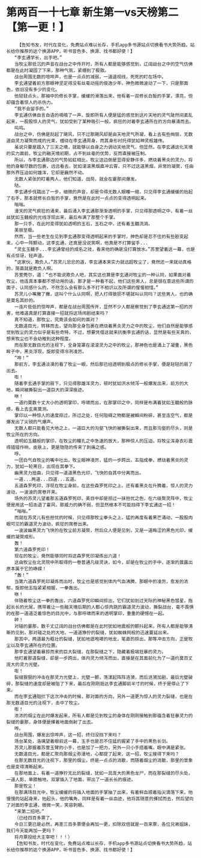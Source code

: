 # 第两百一十七章 新生第一vs天榜第二【第一更！】
        【告知书友，时代在变化，免费站点难以长存，手机app多书源站点切换看书大势所趋，站长给你推荐的这个换源APP，听书音色多、换源、找书都好使！】
       “李玄通学长，出手吧。”
       当牧尘那低沉的声音在战台之中传开时，所有人都是能够感觉到，辽阔战台之中的空气仿佛都是在此时凝固了下来，那种气氛，紧绷到了极致。
       战台周围无数的喧哗声，也是一点点的减弱，一道道视线，死死的盯在场中。
       李玄通望着前方那眼神坚定得没有丝毫动摇的俊逸少年，神色微微波动了一下，只是那面色，依旧没有多少的变化。
       他轻轻点头，那袖中的修长手掌，缓缓的滑落出来，他有着一双修长白皙的手掌，漂亮，但却蕴含着惊人的杀伤力。
       “我不会留手的。”
       李玄通仿佛自言自语的喃喃了一声，旋即所有人便是猛的感觉到这片天地的灵气陡然间紊乱起来，一股股惊人的灵气，犹如受到了某种吸引一般，疯狂的对着李玄通所在的方向暴涌而去。
       呜呜。
       战台之中，仿佛是刮起了飓风，只不过那飓风却是由天地灵气所凝，看上去有些绚丽，无数道由灵力凝聚而成的光束，缠绕在李玄通周身，而其身形衬托得犹如神灵般雄伟。
       虽说只要是踏入了三天之境，就能够以自身之力调动天地灵气，但显然，在李玄通这化天境的实力面前，牧尘的融天境初期，占不到丝毫的优势，反而直接被压制。
       所以，与李玄通那边的气势如虹相比，牧尘这边倒是显得安静许多，燃烧着黑炎的灵力，将他的身躯尽数的包裹，远远看去，犹如滚滚黑烟直冲云霄，只不过这道黑烟，异常的凝聚，任由那外界压迫如何雄浑，它却是巍然不动。
       无数人紧张的盯着两人，他们知道，战局，就会在霎那间爆发。
       哒。
       李玄通步伐踏出了一步，细微的声音，却是令得无数人眼瞳一缩，只见得李玄通缓缓的抬起了右手，那本就修长白皙的手掌，竟然是在此时一点点的变得透明起来。
       嗡嗡。
       漫天的灵气疯狂的涌来，最后涌入李玄通那渐渐透明的手掌，只见得那透明之中，有着一丝丝犹如玉髓般的光线浮现出来，最后布满了那整个手掌。
       那一只手，在此时变得犹如透明的玉石，玉石之中，还有着玉髓流淌。
       美丽至极。
       然而，当一些老生在见到李玄通那变得透明起来的手掌时，神色却是忍不住的有些剧变起来，心中一阵颤动，这李玄通，还真是没说笑啊，他真是不打算留手...
       “灵玄玉髓手...李玄通曾经的成名之技，看来他的确是没打算放水。”苏萱望着这一幕，也是有点惊讶，轻声道。
       “这家伙，欺负人。”苏灵儿忿忿的道，李玄通本来实力就远超牧尘了，竟然还一来就动真格的，简直就是欺负人啊。
       苏萱莞尔，道：“也不能说欺负人吧，其实这也算是李玄通对牧尘的一种认同，如果面对着牧尘，他连真本事都不想动用的话，那才是一种看不起，他们这些男人，总是很在意这些所谓的面子，认同感什么的，不然怎么会有那么多不打不相识以及所谓的惺惺相惜。”
       苏灵儿小嘴撇了撇，这叫个什么认同啊，把人打得狼狈不堪就叫认同吗？这些男人，也的确是莫名其妙的。
       一连片低低的惊哗声，都是在战台周围传开，显然不少人都是察觉到了李玄通这第一招的厉害，他难道真是打算直接一招就将这场闹剧结束吗？
       真不知道，那牧尘，究竟该会如何的面对？
       无数道目光，转移而去，望向那全身包裹在燃烧着黑炎灵力之中的牧尘，他们自然是能够感觉到牧尘的灵力似乎是有些奇特，不过，想要凭借这就来抗衡李玄通的话，显然是有些天真的，想来牧尘也不会幼稚到这种程度。
       而在那无数目光的注视下，全身笼罩在滚滚灵力之中的牧尘，那神色也是涌上了凝重，黑色眸子中，黑炎浮现，旋即变得冷冽凌厉。
       “哗！”
       那前方，李玄通淡漠的看了牧尘一眼，然后那已经透明到极点的修长手掌，便是轻轻的扇了出去。
       嘭！
       随着李玄通手掌的扇下，只见得那雄浑灵力，顿时犹如洪水倾泻一般爆发出来，前方的大地，瞬间被撕裂出一道巨大的深深痕迹。
       咻！
       一道约莫数十丈大小的透明掌印，呼啸而出，在那掌印之中，同样是布满着犹如玉髓般的脉络，看上去玄奥莫测。
       掌印以一种惊人的速度掠过，所过之处，任何阻碍之物都是被瞬间粉碎，甚至连空气，都是爆发出了尖锐的气爆声。
       无数人都只能看见大地之上，一道巨大的沟壑飞快的被撕裂出来，而且那沟壑的尽头，则是牧尘所在的方向。
       透明如玉髓般的掌印，在牧尘的瞳孔之中急速的放大，那种惊人的压迫，将牧尘浑身衣衫震得猎猎作响，皮肤上，更是隐隐的传来了刺痛之感。
       呼。
       一团白气自牧尘的嘴中吐出，牧尘眼神凌厉，猛的一步跨出，五指成拳，燃烧着黑炎的灵力，犹如一轮黑日，出现在其拳下。
       幽黑灵力扭曲，只见得一道道黑色光印，飞快的自其中分离而出。
       一道...两道...四道...五道。
       五道森罗死印，浮现在牧尘身前，在这些森罗死印之上，还有着黑炎在升腾着，惊人的灵力波动，一波波的席卷开来。
       场外的苏灵儿望着那五道森罗死印，美目中却是掠过一抹担忧之色，在六级聚灵阵中，牧尘便是用这一招击退了霍风，那威力的确不弱，但显然根本不可能挡得下李玄通这一招！
       “嗡嗡。”
       而就在苏灵儿有些担忧的时候，只见得那牧尘拳头之上，猛的再度有着黑芒涌动，一股股肉眼可见的霸道灵力波动，疯狂的席卷出来。
       一波波幽黑灵力飞快的在牧尘前方凝聚，然后众人便是见到，又是一道晦涩的黑色光印，缓缓的凝聚成形。
       轰！
       第六道森罗死印！
       现在的牧尘，竟然能够同时将这森罗死印凝炼出六道！
       这由牧尘在北灵院中所取得的一卷普通凡级灵诀，如今，却是在牧尘的手中，逐渐的展露出原本属于它的峥嵘！
       “轰！”
       当第六道森罗死印凝炼而出时，牧尘也是感觉到体内气血沸腾，那眼中的凌厉，愈发的浓郁，旋即他五指紧紧相握，一拳轰出。
       咻！
       伴随着牧尘这一拳的轰出，六道森罗死印瞬间掠出，它们犹如划过天际的神秘黑色彗星，拖起长长的光尾，携带着让一些融天境后期的人都心惊肉跳的霸道灵力波动，撕裂战台，毫不畏惧的在那一道道泛着惊色的目光中，与那呼啸而来的透明掌印，重重的硬憾在一起。
       砰！
       对碰的霎那，数千丈辽阔的战台仿佛都是在此时犹如地震般的颤抖起来，所有人都是能够清晰的见到，那对碰之处的大地，一道道狰狞的裂缝，犹如蜘蛛网般的迅速蔓延出来。
       那其中，两道最为粗壮的裂缝，犹如地底咆哮的地龙，笔直的掠出，那等冲击方向，正是牧尘以及李玄通所在的位置。
       那李玄通望着暴掠而来的巨大裂缝，在那裂缝之下，隐藏着极端狂暴的灵力。
       他盯着那道裂缝，却是一步跨出，体内灵力倾泻而出，直接是在其面前化为了一道约莫百丈庞大的灵力光壁。
       嘭！
       裂缝狠狠的冲击在那灵力光壁上，光壁一颤，荡漾起阵阵涟漪，而后涟漪加剧，最后光壁破碎，那裂缝的速度却是被阻了下来，最后在刚刚抵达李玄通脚前半寸的时候，终于是停止了下来。
       而在李玄通阻拦下这次冲击的时候，那对面的方向，另外一道更为惊人的灵力裂缝，也是在那无数道目光的注视下，击中了牧尘。
       嘭！
       浓浓的烟尘在此时爆发起来，所有人都是见到牧尘的身体在刚刚接触到那蕴含着狂暴灵力的裂缝的霎那，身体便是搽着地面倒射了出去。
       哗。
       战台周围，爆发出惊哗声，这一招，终归没挡下来吗？
       场台某处，洛璃望着眼前这一幕，玉手也是忍不住猛的握紧了手中的黑色长剑。
       苏灵儿那握着苏萱玉臂的小手，也是加了一把力，另外一只小手捂着嘴，眼中满是紧张。
       无数道目光，都是汇聚向那烟尘弥漫地，心都提了起来，这一招，牧尘接得下来吗？
       在那无数目光的注视下，那里的烟尘，终是一点点的消散，而随着烟尘的消散，那里的景象也是变得清晰起来。
       在那地面上，有着一道狰狞无比的裂缝，犹如一具庞大的黑色龙尸，而在那裂缝的尽头处，一道人影，单膝触地，双掌插入了地面，带出了一道长长的痕迹。
       那是牧尘！
       在那满场目光中，牧尘缓缓的将插入地面的手掌抽了出来，有着鲜血顺着指尖滴落下来，他慢慢的站起身来，抬起头，他的嘴角，同样是有着一丝血迹，他将其随意的搽拭而去，然后望向了对面的李玄通，微微一笑，笑容刺眼。
       “来第二招吧。”
       （已经四百多票了。
       今日三更已是必然，再差三百多票便会再加一更，扣除双倍就是一百来票，各位兄弟姐妹，我们今天能再加一更吗？
       将月票投给大主宰吧！！！）
       【告知书友，时代在变化，免费站点难以长存，手机app多书源站点切换看书大势所趋，站长给你推荐的这个换源APP，听书音色多、换源、找书都好使！】